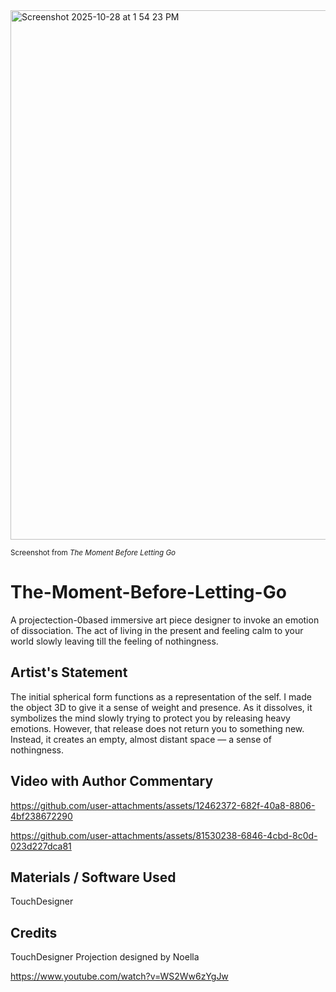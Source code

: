 <img width="900" height="847" alt="Screenshot 2025-10-28 at 1 54 23 PM" src="https://github.com/user-attachments/assets/3229b8b4-d513-4100-a411-e70997586942" />


<sub> Screenshot from *The Moment Before Letting Go* </sub>

# The-Moment-Before-Letting-Go
A projectection-0based immersive art piece designer to invoke an emotion of dissociation. The act of living in the present and feeling calm to your world slowly leaving till the feeling of nothingness. 

## Artist's Statement 
The initial spherical form functions as a representation of the self. I made the object 3D to give it a sense of weight and presence. As it dissolves, it symbolizes the mind slowly trying to protect you by releasing heavy emotions. However, that release does not return you to something new. Instead, it creates an empty, almost distant space — a sense of nothingness.

## Video with Author Commentary 
https://github.com/user-attachments/assets/12462372-682f-40a8-8806-4bf238672290

https://github.com/user-attachments/assets/81530238-6846-4cbd-8c0d-023d227dca81

## Materials / Software Used 
TouchDesigner 






## Credits 
TouchDesigner Projection designed by Noella 

https://www.youtube.com/watch?v=WS2Ww6zYgJw





